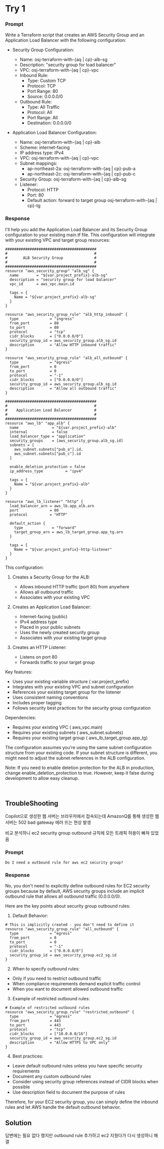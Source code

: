# Try 1
### Prompt
Write a Terraform script that creates an AWS Security Group and an Application Load Balancer with the following configuration:

* Security Group Configuration:
  * Name: osj-terraform-with-{aq | cp}-alb-sg
  * Description: "security group for load balancer"
  * VPC: osj-terraform-with-{aq | cp}-vpc
  * Inbound Rule:
    - Type: Custom TCP
    - Protocol: TCP
    - Port Range: 80
    - Source: 0.0.0.0/0
  * Outbound Rule:
    - Type: All Traffic
    - Protocol: All
    - Port Range: All
    - Destination: 0.0.0.0/0

* Application Load Balancer Configuration:
  * Name: osj-terraform-with-{aq | cp}-alb
  * Scheme: internet-facing
  * IP address type: IPv4
  * VPC: osj-terraform-with-{aq | cp}-vpc
  * Subnet mappings:
    - ap-northeast-2a: osj-terraform-with-{aq | cp}-pub-a
    - ap-northeast-2c: osj-terraform-with-{aq | cp}-pub-c
  * Security Group: osj-terraform-with-{aq | cp}-alb-sg
  * Listener:
    - Protocol: HTTP
    - Port: 80
    - Default action: forward to target group osj-terraform-with-{aq | cp}-tg


### Response
I'll help you add the Application Load Balancer and its Security Group configuration to your existing main.tf file. This configuration will integrate with your existing VPC and target group resources:

```hcl
#########################################
#                                       #
#       ALB Security Group              #
#                                       #
#########################################
resource "aws_security_group" "alb_sg" {
  name        = "${var.project_prefix}-alb-sg"
  description = "security group for load balancer"
  vpc_id      = aws_vpc.main.id

  tags = {
    Name = "${var.project_prefix}-alb-sg"
  }
}

resource "aws_security_group_rule" "alb_http_inbound" {
  type              = "ingress"
  from_port         = 80
  to_port           = 80
  protocol          = "tcp"
  cidr_blocks       = ["0.0.0.0/0"]
  security_group_id = aws_security_group.alb_sg.id
  description       = "Allow HTTP inbound traffic"
}

resource "aws_security_group_rule" "alb_all_outbound" {
  type              = "egress"
  from_port         = 0
  to_port           = 0
  protocol          = "-1"
  cidr_blocks       = ["0.0.0.0/0"]
  security_group_id = aws_security_group.alb_sg.id
  description       = "Allow all outbound traffic"
}

#########################################
#                                       #
#    Application Load Balancer          #
#                                       #
#########################################
resource "aws_lb" "app_alb" {
  name               = "${var.project_prefix}-alb"
  internal           = false
  load_balancer_type = "application"
  security_groups    = [aws_security_group.alb_sg.id]
  subnets = [
    aws_subnet.subnets["pub_a"].id,
    aws_subnet.subnets["pub_c"].id
  ]

  enable_deletion_protection = false
  ip_address_type          = "ipv4"

  tags = {
    Name = "${var.project_prefix}-alb"
  }
}

resource "aws_lb_listener" "http" {
  load_balancer_arn = aws_lb.app_alb.arn
  port              = 80
  protocol          = "HTTP"

  default_action {
    type             = "forward"
    target_group_arn = aws_lb_target_group.app_tg.arn
  }

  tags = {
    Name = "${var.project_prefix}-http-listener"
  }
}
```

This configuration:
1. Creates a Security Group for the ALB:
   * Allows inbound HTTP traffic (port 80) from anywhere
   * Allows all outbound traffic
   * Associates with your existing VPC

2. Creates an Application Load Balancer:
   * Internet-facing (public)
   * IPv4 address type
   * Placed in your public subnets
   * Uses the newly created security group
   * Associates with your existing target group
3. Creates an HTTP Listener:
   * Listens on port 80
   * Forwards traffic to your target group

Key features:
* Uses your existing variable structure ( var.project_prefix)
* Integrates with your existing VPC and subnet configuration
* References your existing target group for the listener
* Uses consistent naming conventions
* Includes proper tagging
* Follows security best practices for the security group configuration

Dependencies:
* Requires your existing VPC ( aws_vpc.main)
* Requires your existing subnets ( aws_subnet.subnets)
* Requires your existing target group ( aws_lb_target_group.app_tg)

The configuration assumes you're using the same subnet configuration structure from your existing code. If your subnet structure is different, you might need to adjust the subnet references in the ALB configuration.

Note: If you need to enable deletion protection for the ALB in production, change enable_deletion_protection to true. However, keep it false during development to allow easy cleanup.


<br/>

## TroubleShooting

Copilot으로 생성한 웹 서버는 브라우저에서 접속되는데
AmazonQ를 통해 생성한 웹 서버는 502 bad gateway 에러 뜨는 현상 발생

비교 분석하니 ec2 security group outbound 규칙에 모든 트래픽 허용이 빠져 있었음

### Prompt
```
Do I need a outbound rule for aws ec2 security group?
```

### Response
No, you don't need to explicitly define outbound rules for EC2 security groups because by default, AWS security groups include an implicit outbound rule that allows all outbound traffic (0.0.0.0/0).

Here are the key points about security group outbound rules:

1. Default Behavior:
```hcl
# This is implicitly created - you don't need to define it
resource "aws_security_group_rule" "all_outbound" {
  type              = "egress"
  from_port         = 0
  to_port           = 0
  protocol          = "-1"
  cidr_blocks       = ["0.0.0.0/0"]
  security_group_id = aws_security_group.ec2_sg.id
}
```

2. When to specify outbound rules:
* Only if you need to restrict outbound traffic
* When compliance requirements demand explicit traffic control
* When you want to document allowed outbound traffic

3. Example of restricted outbound rules:
```hcl
# Example of restricted outbound rules
resource "aws_security_group_rule" "restricted_outbound" {
  type              = "egress"
  from_port         = 443
  to_port           = 443
  protocol          = "tcp"
  cidr_blocks       = ["10.0.0.0/16"]
  security_group_id = aws_security_group.ec2_sg.id
  description       = "Allow HTTPS to VPC only"
}
```

4. Best practices:
* Leave default outbound rules unless you have specific security requirements
* Document any custom outbound rules
* Consider using security group references instead of CIDR blocks when possible
* Use description field to document the purpose of rules

Therefore, for your EC2 security group, you can simply define the inbound rules and let AWS handle the default outbound behavior.

## Solution
답변에는 필요 없다 했지만 outbound rule 추가하고 ec2 지웠다가 다시 생성하니 해결
